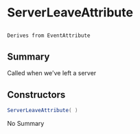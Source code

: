 # ServerLeaveAttribute

## 
```c#
Derives from EventAttribute
```

## Summary

Called when we've left a server
## Constructors

```c#
ServerLeaveAttribute( ) 
```
No Summary
